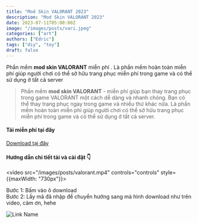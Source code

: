 ```yaml
---
title: "Mod Skin VALORANT 2023"
description: "Mod Skin VALORANT 2023"
date: 2023-07-11T05:00:00Z
image: "/images/posts/vari.jpeg"
categories: ["art"]
authors: ["Edric"]
tags: ["diy", "toy"]
draft: false
---
```


Phần mềm **mod skin VALORANT** miễn phí . Là phần mềm hoàn toàn miễn phí giúp người chơi có thể sở hữu trang phục miễn phí trong game và có thể sử dụng ở tất cả server

> Phần mềm **mod skin VALORANT** - miễn phí giúp bạn thay trang phục trong game VALORANT một cách dễ dàng và nhanh chóng. Bạn có thể thay trang phục ngay trong game và nhiều thứ khác nữa. Là phần mềm hoàn toàn miễn phí giúp người chơi có thể sở hữu trang phục miễn phí trong game và có thể sử dụng ở tất cả server.

#### Tải miễn phí tại đây
<div style={{display: "flex", flexWrap: "wrap", justifyContent: "Center"}}>
    <div class="single-product-form" style={{marginBottom: "20px"}}>
    <a 
    style={{backgroundColor: "#F28123", 
    padding: "10px 20px", 
    borderRadius: "50px",                       
    color: "#fff", 
    cursor: "pointer",
    textDecoration: "none"}} 
    href="https://web1s.info/NZSriaI9eY">Download tại đây
    </a>
</div>

</div>


#### Hướng dẫn chi tiết tải và cài đặt 👇
<video src="/images/posts/valorant.mp4" controls="controls" style={{maxWidth: "730px"}}>
</video>

Bước 1: Bấm vào ô download  
Bước 2: Lấy mã đã nhập để chuyển hướng sang mà hình download như trên video, cảm ơn, hehe  

![Link Name](/images/web.png)